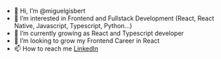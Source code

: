 - 👋 Hi, I’m @miguelgisbert
- 👀 I’m interested in Frontend and Fullstack Development (React, React Native, Javascript, Typescript, Python...)
- 🌱 I’m currently growing as React and Typescript developer
- 💞️ I’m looking to grow my Frontend Career in React 
- 📫 How to reach me [LinkedIn](https://www.linkedin.com/in/miguel-gisbert-osuna/)

<!---
miguelgisbert/miguelgisbert is a ✨ special ✨ repository because its `README.md` (this file) appears on your GitHub profile.
You can click the Preview link to take a look at your changes.
--->
